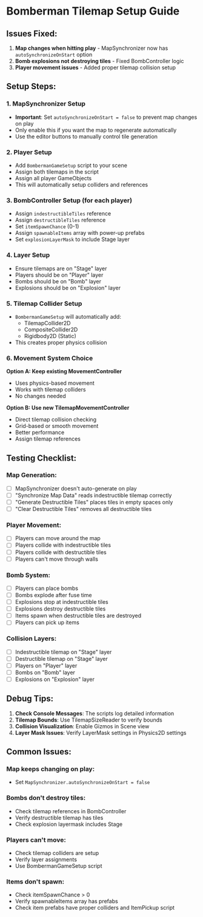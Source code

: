 # Bomberman Tilemap Setup Guide

## Issues Fixed:
1. **Map changes when hitting play** - MapSynchronizer now has `autoSynchronizeOnStart` option
2. **Bomb explosions not destroying tiles** - Fixed BombController logic
3. **Player movement issues** - Added proper tilemap collision setup

## Setup Steps:

### 1. MapSynchronizer Setup
- **Important**: Set `autoSynchronizeOnStart = false` to prevent map changes on play
- Only enable this if you want the map to regenerate automatically
- Use the editor buttons to manually control tile generation

### 2. Player Setup
- Add `BombermanGameSetup` script to your scene
- Assign both tilemaps in the script
- Assign all player GameObjects
- This will automatically setup colliders and references

### 3. BombController Setup (for each player)
- Assign `indestructibleTiles` reference
- Assign `destructibleTiles` reference  
- Set `itemSpawnChance` (0-1)
- Assign `spawnableItems` array with power-up prefabs
- Set `explosionLayerMask` to include Stage layer

### 4. Layer Setup
- Ensure tilemaps are on "Stage" layer
- Players should be on "Player" layer
- Bombs should be on "Bomb" layer
- Explosions should be on "Explosion" layer

### 5. Tilemap Collider Setup
- `BombermanGameSetup` will automatically add:
  - TilemapCollider2D
  - CompositeCollider2D
  - Rigidbody2D (Static)
- This creates proper physics collision

### 6. Movement System Choice
**Option A: Keep existing MovementController**
- Uses physics-based movement
- Works with tilemap colliders
- No changes needed

**Option B: Use new TilemapMovementController**
- Direct tilemap collision checking
- Grid-based or smooth movement
- Better performance
- Assign tilemap references

## Testing Checklist:

### Map Generation:
- [ ] MapSynchronizer doesn't auto-generate on play
- [ ] "Synchronize Map Data" reads indestructible tilemap correctly
- [ ] "Generate Destructible Tiles" places tiles in empty spaces only
- [ ] "Clear Destructible Tiles" removes all destructible tiles

### Player Movement:
- [ ] Players can move around the map
- [ ] Players collide with indestructible tiles
- [ ] Players collide with destructible tiles
- [ ] Players can't move through walls

### Bomb System:
- [ ] Players can place bombs
- [ ] Bombs explode after fuse time
- [ ] Explosions stop at indestructible tiles
- [ ] Explosions destroy destructible tiles
- [ ] Items spawn when destructible tiles are destroyed
- [ ] Players can pick up items

### Collision Layers:
- [ ] Indestructible tilemap on "Stage" layer
- [ ] Destructible tilemap on "Stage" layer
- [ ] Players on "Player" layer
- [ ] Bombs on "Bomb" layer
- [ ] Explosions on "Explosion" layer

## Debug Tips:

1. **Check Console Messages**: The scripts log detailed information
2. **Tilemap Bounds**: Use TilemapSizeReader to verify bounds
3. **Collision Visualization**: Enable Gizmos in Scene view
4. **Layer Mask Issues**: Verify LayerMask settings in Physics2D settings

## Common Issues:

### Map keeps changing on play:
- Set `MapSynchronizer.autoSynchronizeOnStart = false`

### Bombs don't destroy tiles:
- Check tilemap references in BombController
- Verify destructible tilemap has tiles
- Check explosion layermask includes Stage

### Players can't move:
- Check tilemap colliders are setup
- Verify layer assignments
- Use BombermanGameSetup script

### Items don't spawn:
- Check itemSpawnChance > 0
- Verify spawnableItems array has prefabs
- Check item prefabs have proper colliders and ItemPickup script
